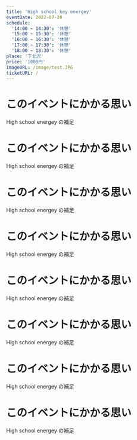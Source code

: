 ```yaml
---
title: 'High school key energey'
eventDate: 2022-07-20
schedule:
  '14:00 ~ 14:30': '休憩'
  '15:00 ~ 15:30': '休憩'
  '16:00 ~ 16:30': '休憩'
  '17:00 ~ 17:30': '休憩'
  '18:00 ~ 18:30': '休憩'
place: '下北沢'
price: '1000円'
imageURL: /image/test.JPG
ticketURL: /
---
```


# このイベントにかかる思い

High school energey の補足

# このイベントにかかる思い

High school energey の補足

# このイベントにかかる思い

High school energey の補足

# このイベントにかかる思い

High school energey の補足

# このイベントにかかる思い

High school energey の補足

# このイベントにかかる思い

High school energey の補足

# このイベントにかかる思い

High school energey の補足

# このイベントにかかる思い

High school energey の補足
